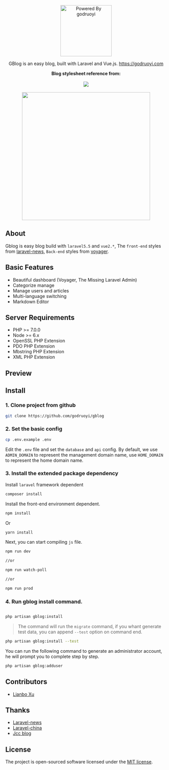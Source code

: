 <p align="center">
    <a href="https://godruoyi.com/">
        <img src="https://godruoyi.com/uploads/Logo.png" alt="Powered By godruoyi" width="160">
    </a>
</p>

<p align="center">GBlog is an easy blog, built with Laravel and Vue.js. <a href="https://godruoyi.com">https://godruoyi.com</a></p>

<p align="center">
  <b>Blog stylesheet reference from:</b>
  <br><br>
  <a href="https://laravel-news.com/">
    <img src="https://godruoyi.com/vendor/images/laravel-news.png" width="">
  </a>
  <br><br/>
  <a href="https://github.com/the-control-group/voyager">
    <img src="https://godruoyi.com/vendor/images/voyager.png" width=400>
  </a>
</p>

## About

Gblog is easy blog build with `laravel5.5` and `vue2.*`, The `front-end` styles from [laravel-news](http://laravel-news.com), `Back-end` styles from [voyager](https://github.com/the-control-group/voyager).

## Basic Features

- Beautiful dashboard (Voyager, The Missing Laravel Admin)
- Categorize manage
- Manage users and articles
- Multi-language switching
- Markdown Editor

## Server Requirements

- PHP >= 7.0.0
- Node >= 6.x
- OpenSSL PHP Extension
- PDO PHP Extension
- Mbstring PHP Extension
- XML PHP Extension

## Preview


## Install

### 1. Clone project from github

```bash
git clone https://github.com/godruoyi/gblog
```

### 2. Set the basic config

```bash
cp .env.example .env
```

Edit the `.env` file and set the `database` and `api` config. By default, we use `ADMIN_DOMAIN` to  represent the management domain name, use `HOME_DOMAIN` to represent the home domain name.

### 3. Install the extended package dependency

Install `laravel` framework dependent

```bash
composer install
```

Install the front-end environment dependent.

```bash
npm install
```

Or

```bash
yarn install
```

Next, you can start compiling `js` file.

```bash
npm run dev

//or

npm run watch-poll

//or

npm run prod
```

### 4. Run gblog install command.

```bash

php artisan gblog:install

```

> The command will run the `migrate` command, if you whant generate test data, you can append `--test` option on command end.

```bash
php artisan gblog:install --test
```

You can run the following command to generate an administrator account, he will prompt you to complete step by step.

```bash
php artisan gblog:adduser
```

## Contributors

- [Lianbo Xu](https://github.com/godruoyi)

## Thanks

- [Laravel-news](https://laravel-news.com)
- [Laravel-china](laravel-china.org)
- [Jcc blog](https://github.com/jcc/blog)

## License

The project is open-sourced software licensed under the [MIT license](http://opensource.org/licenses/MIT).
